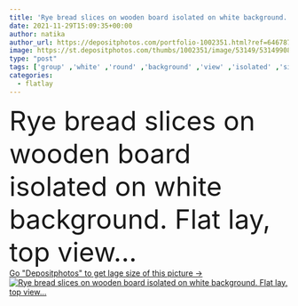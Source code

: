 ```yaml
---
title: 'Rye bread slices on wooden board isolated on white background. Flat lay, top view...'
date: 2021-11-29T15:09:35+00:00
author: natika
author_url: https://depositphotos.com/portfolio-1002351.html?ref=64678756
image: https://st.depositphotos.com/thumbs/1002351/image/53149/531499082/api_thumb_450.jpg?forcejpeg=true
type: "post"
tags: ['group' ,'white' ,'round' ,'background' ,'view' ,'isolated' ,'single' ,'fresh' ,'healthy' ,'seed' ,'brown' ,'piece' ,'food' ,'wooden' ,'board' ,'slice' ,'tasty' ,'baked' ,'black' ,'dark' ,'whole' ,'french' ,'eating' ,'cut' ,'tower' ,'lay' ,'product' ,'flat' ,'desk' ,'grain' ,'wheat' ,'sliced' ,'taste' ,'top' ,'bread' ,'loaf' ,'toast' ,'above' ,'rye' ,'bran' ,'toasted' ,'rusk' ,'overhead' ,'wholegrain' ,'top view' ,'flat lay' ,'flatlay' ]
categories: 
  - flatlay
---
```

<div aling="center">
            <font size="60"> Rye bread slices on wooden board isolated on white background. Flat lay, top view...</font>   
</div>
<div>
    <a href='https://st.depositphotos.com/thumbs/1002351/image/53149/531499082/api_thumb_450.jpg?forcejpeg=true?ref=64678756' target=_blank > Go "Depositphotos" to get lage size of this picture ->
        <img href='https://st.depositphotos.com/thumbs/1002351/image/53149/531499082/api_thumb_450.jpg?forcejpeg=true?ref=64678756' src='https://st.depositphotos.com/1002351/53149/i/950/depositphotos_531499082-stock-photo-rye-bread-slices-wooden-board.jpg?forcejpeg=true' alt='Rye bread slices on wooden board isolated on white background. Flat lay, top view...' >
    </a>
</div>
